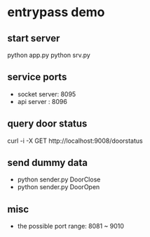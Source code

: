 # entrypass demo

## start server
python app.py
python srv.py

## service ports
- socket server: 8095
- api server : 8096


## query door status
curl -i -X GET http://localhost:9008/doorstatus

## send dummy data
- python sender.py DoorClose
- python sender.py DoorOpen

## misc
- the possible port range: 8081 ~ 9010
